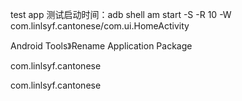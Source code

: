 
test  app
测试启动时间：adb shell am start -S -R 10 -W com.linlsyf.cantonese/com.ui.HomeActivity

Android Tools》Rename Application Package



com.linlsyf.cantonese

com.linlsyf.cantonese